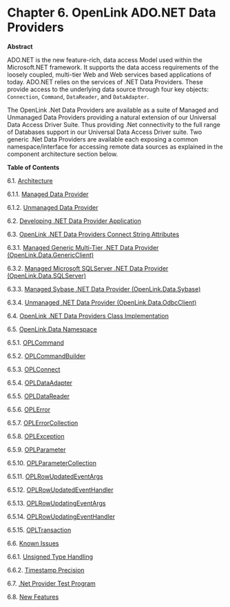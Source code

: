 <div id="lite_dotnet" class="chapter">

<div class="titlepage">

<div>

<div>

# Chapter 6. OpenLink ADO.NET Data Providers

</div>

<div>

<div class="abstract">

**Abstract**

ADO.NET is the new feature-rich, data access Model used within the
Microsoft.NET framework. It supports the data access requirements of the
loosely coupled, multi-tier Web and Web services based applications of
today. ADO.NET relies on the services of .NET Data Providers. These
provide access to the underlying data source through four key objects:
`Connection`, `Command`, `DataReader`, and `DataAdapter`.

The OpenLink .Net Data Providers are available as a suite of Managed and
Unmanaged Data Providers providing a natural extension of our Universal
Data Access Driver Suite. Thus providing .Net connectivity to the full
range of Databases support in our Universal Data Access Driver suite.
Two generic .Net Data Providers are available each exposing a common
namespace/interface for accessing remote data sources as explained in
the component architecture section below.

</div>

</div>

</div>

</div>

<div class="toc">

**Table of Contents**

<span class="section">6.1. [Architecture](lite_dnetarch.html)</span>

<span class="section">6.1.1. [Managed Data
Provider](lite_dnetarch.html#lite_dnetmanage)</span>

<span class="section">6.1.2. [Unmanaged Data
Provider](lite_dnetarch.html#lite_dnetunmanage)</span>

<span class="section">6.2. [Developing .NET Data Provider
Application](lite_dnetdevel.html)</span>

<span class="section">6.3. [OpenLink .NET Data Providers Connect String
Attributes](lite_dnetconnstr.html)</span>

<span class="section">6.3.1. [Managed Generic Multi-Tier .NET Data
Provider
(OpenLink.Data.GenericClient)](lite_dnetconnstr.html#lite_dnetmconnstr_opl)</span>

<span class="section">6.3.2. [Managed Microsoft SQLServer .NET Data
Provider
(OpenLink.Data.SQLServer)](lite_dnetconnstr.html#lite_dnetmconnstr_sqlserver)</span>

<span class="section">6.3.3. [Managed Sybase .NET Data Provider
(OpenLink.Data.Sybase)](lite_dnetconnstr.html#lite_dnetmconnstr_sybase)</span>

<span class="section">6.3.4. [Unmanaged .NET Data Provider
(OpenLink.Data.OdbcClient)](lite_dnetconnstr.html#lite_dnetuconnstr)</span>

<span class="section">6.4. [OpenLink .NET Data Providers Class
Implementation](lite_dnetclasses.html)</span>

<span class="section">6.5. [OpenLink.Data
Namespace](lite_dnetnamespace.html)</span>

<span class="section">6.5.1.
[OPLCommand](lite_dnetnamespace.html#lite_cloplcommand)</span>

<span class="section">6.5.2.
[OPLCommandBuilder](lite_dnetnamespace.html#lite_cloplcommandbuild)</span>

<span class="section">6.5.3.
[OPLConnect](lite_dnetnamespace.html#lite_cloplconnect)</span>

<span class="section">6.5.4.
[OPLDataAdapter](lite_dnetnamespace.html#lite_clopldataadapter)</span>

<span class="section">6.5.5.
[OPLDataReader](lite_dnetnamespace.html#lite_clopldatareader)</span>

<span class="section">6.5.6.
[OPLError](lite_dnetnamespace.html#lite_cloplerror)</span>

<span class="section">6.5.7.
[OPLErrorCollection](lite_dnetnamespace.html#lite_cloplerrorcol)</span>

<span class="section">6.5.8.
[OPLException](lite_dnetnamespace.html#lite_cloplexcept)</span>

<span class="section">6.5.9.
[OPLParameter](lite_dnetnamespace.html#lite_cloplparam)</span>

<span class="section">6.5.10.
[OPLParameterCollection](lite_dnetnamespace.html#lite_cloplparamcol)</span>

<span class="section">6.5.11.
[OPLRowUpdatedEventArgs](lite_dnetnamespace.html#lite_rUpdated)</span>

<span class="section">6.5.12.
[OPLRowUpdatedEventHandler](lite_dnetnamespace.html#lite_rUpdatedHan)</span>

<span class="section">6.5.13.
[OPLRowUpdatingEventArgs](lite_dnetnamespace.html#lite_rUpdating)</span>

<span class="section">6.5.14.
[OPLRowUpdatingEventHandler](lite_dnetnamespace.html#lite_rUpdatingHan)</span>

<span class="section">6.5.15.
[OPLTransaction](lite_dnetnamespace.html#lite_clopltran)</span>

<span class="section">6.6. [Known Issues](lite_dnetissues.html)</span>

<span class="section">6.6.1. [Unsigned Type
Handling](lite_dnetissues.html#lite_dnetunsign)</span>

<span class="section">6.6.2. [Timestamp
Precision](lite_dnetissues.html#lite_dnettimestamp)</span>

<span class="section">6.7. [.Net Provider Test
Program](lite_dnettest.html)</span>

<span class="section">6.8. [New
Features](lite_features_dotnet.xml.html)</span>

</div>

</div>
